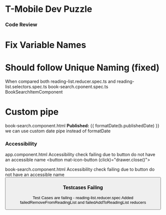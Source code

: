 # T-Mobile Dev Puzzle 

### Code Review

# Fix Variable Names

# Should follow Unique Naming (fixed)
When compared both reading-list.reducer.spec.ts and reading-list.selectors.spec.ts
book-search.cponent.spec.ts
   BookSearchItemComponent


# Custom pipe
book-search.component.html
<strong>Published:</strong> {{ formatDate(b.publishedDate) }}
we can use custom date pipe instead of formatDate

### Accessibility

app.component.html
Accessibility check failing due to button do not have an accessible name 
<button mat-icon-button (click)="drawer.close()">

book-search.component.html
Accessibility check failing due to button do not have an accessible name 
<button mat-icon-button matSuffix>

### Testcases Failing
Test Cases are failing - reading-list.reducer.spec
Added failedRemoveFromReadingList and failedAddToReadingList reducers